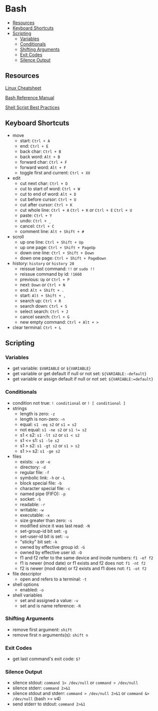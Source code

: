 # Bash

- [Resources](#resources)
- [Keyboard Shortcuts](#keyboard-shortcuts)
- [Scripting](#scripting)
  - [Variables](#variables)
  - [Conditionals](#conditionals)
  - [Shifting Arguments](#shifting-arguments)
  - [Exit Codes](#exit-codes)
  - [Silence Output](#silence-output)

## Resources

[Linux Cheatsheet](linux.md)

[Bash Reference Manual](https://www.gnu.org/software/bash/manual/bash.html)

[Shell Script Best Practices](https://sharats.me/posts/shell-script-best-practices/)

## Keyboard Shortcuts

- move
  - start: `Ctrl + A`
  - end: `Ctrl + E`
  - back char: `Ctrl + B`
  - back word: `Alt + B`
  - forward char: `Ctrl + F`
  - forward word: `Alt + F`
  - toggle first and current: `Ctrl + XX`
- edit
  - cut next char: `Ctrl + D`
  - cut to start of word: `Ctrl + W`
  - cut to end of word: `Alt + D`
  - cut before cursor: `Ctrl + U`
  - cut after cursor: `Ctrl + K`
  - cut whole line: `Ctrl + A` `Ctrl + K` or `Ctrl + E` `Ctrl + U`
  - paste: `Ctrl + Y`
  - undo: `Ctrl + _`
  - cancel: `Ctrl + C`
  - comment line: `Alt + Shift + #`
- scroll
  - up one line: `Ctrl + Shift + Up`
  - up one page: `Ctrl + Shift + PageUp`
  - down one line: `Ctrl + Shift + Down`
  - down one page: `Ctrl + Shift + PageDown`
- history: `history` or `history 20`
  - reissue last command: `!!` or `sudo !!`
  - reissue command by id: `!1660`
  - previous: `Up` or `Ctrl + P`
  - next: `Down` or `Ctrl + N`
  - end: `Alt + Shift + .`
  - start: `Alt + Shift + ,`
  - search up: `Ctrl + R`
  - search down: `Ctrl + S`
  - select search: `Ctrl + J`
  - cancel search: `Ctrl + G`
  - new empty command: `Ctrl + Alt + >`
- clear terminal: `Ctrl + L`

## Scripting

### Variables

- get variable: `$VARIABLE` or `${VARIABLE}`
- get variable or get default if null or not set: `${VARIABLE:-default}`
- get variable or assign default if null or not set: `${VARIABLE:=default}`

### Conditionals

- condition not true: `! conditional` or `! [ conditional ]`
- strings
  - length is zero: `-z`
  - length is non-zero: `-n`
  - equal: `s1 -eq s2` or `s1 = s2`
  - not equal: `s1 -ne s2` or `s1 != s2`
  - s1 < s2: `s1 -lt s2` or `s1 < s2`
  - s1 <= s1: `s1 -le s2`
  - s1 > s2: `s1 -gt s2` or `s1 > s2`
  - s1 >= s2: `s1 -ge s2`
- files
  - exists: `-a` or `-e`
  - directory: `-d`
  - regular file: `-f`
  - symbolic link: `-h` or `-L`
  - block special file: `-b`
  - character special file: `-c`
  - named pipe (FIFO): `-p`
  - socket: `-S`
  - readable: `-r`
  - writable: `-w`
  - executable: `-x`
  - size greater than zero: `-s`
  - modified since it was last read: `-N`
  - set-group-id bit set: `-g`
  - set-user-id bit is set: `-u`
  - "sticky" bit set: `-k`
  - owned by effective group id: `-G`
  - owned by effective user id: `-O`
  - f1 and f2 refer to the same device and inode numbers:  `f1 -ef f2`
  - f1 is newer (mod date) or f1 exists and f2 does not: `f1 -nt f2`
  - f2 is newer (mod date) or f2 exists and f1 does not: `f1 -ot f2`
- file descriptor
  - open and refers to a terminal: `-t`
- shell options
  - enabled: `-o`
- shell variables
  - set and assigned a value: `-v`
  - set and is name reference: `-R`

### Shifting Arguments

- remove first argument: `shift`
- remove first n arguments(s): `shift n`

### Exit Codes

- get last command's exit code: `$?`

### Silence Output

- silence stdout: `command 1> /dev/null` or `command > /dev/null`
- silence stderr: `command 2>&1`
- silence stdout and stderr: `command > /dev/null 2>&1` or `command &> /dev/null` (bash >= v4)
- send stderr to stdout: `command 2>&1`
